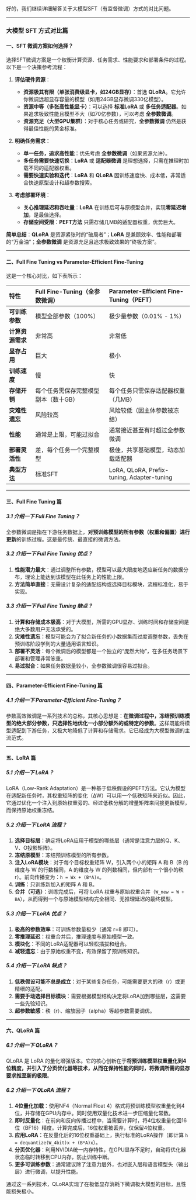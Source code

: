 好的，我们继续详细解答关于大模型SFT（有监督微调）方式的对比问题。

---

### **大模型 SFT 方式对比篇**

#### **一、SFT 微调方案如何选择？**

选择SFT微调方案是一个权衡计算资源、任务需求、性能要求和部署条件的过程。以下是一个决策参考流程：

1.  **评估硬件资源**：
    *   **资源极其有限（单张消费级显卡，如24GB显存）**：首选 **QLoRA**。它允许你微调远超显存容量的模型（如用24GB显存微调330亿模型）。
    *   **资源中等（多张高性能显卡）**：可以选择 **标准LoRA** 或 **多任务适配器**。如果追求极致性能且模型不大（如70亿参数），可以考虑 **全参数微调**。
    *   **资源充足（大型GPU集群）**：对于核心任务或研究，**全参数微调** 仍然是获得最佳性能的黄金标准。

2.  **明确任务需求**：
    *   **单一任务，追求高性能**：优先考虑 **全参数微调**（如果资源允许）。
    *   **多任务需要快速切换**：**LoRA** 或 **适配器微调** 是理想选择，只需在推理时加载不同的适配器权重。
    *   **需要快速实验和迭代**：**LoRA** 和 **QLoRA** 因训练速度快、成本低，非常适合快速原型设计和超参数搜索。

3.  **考虑部署环境**：
    *   **关心推理延迟和吞吐量**：**LoRA** 在训练后可与原模型合并，实现**零延迟增加**，是最佳选择。
    *   **存储空间受限**：**PEFT方法** 只需存储几MB的适配器权重，优势巨大。

**简单总结**：**QLoRA** 是资源紧张时的“破局者”；**LoRA** 是兼顾效率、性能和部署的“万金油”；**全参数微调** 是资源充足且追求极致效果的“终极方案”。

---

#### **二、Full Fine Tuning vs Parameter-Efficient Fine-Tuning**

这是一个核心对比，如下表所示：

| 特性 | Full Fine-Tuning（全参数微调） | Parameter-Efficient Fine-Tuning（PEFT） |
| :--- | :--- | :--- |
| **可训练参数** | 模型全部参数（100%） | 极少量参数（0.01% - 1%） |
| **计算资源需求** | 非常高 | 非常低 |
| **显存占用** | 巨大 | 极小 |
| **训练速度** | 慢 | 快 |
| **存储开销** | 每个任务需保存完整模型副本（数十GB） | 每个任务只需保存适配器权重（几MB） |
| **灾难性遗忘** | 风险较高 | 风险较低（因主体参数被冻结） |
| **性能** | 通常是上限，可能过拟合 | 通常接近甚至有时超过全参数微调 |
| **部署灵活性** | 差，每个任务一个完整模型 | 极佳，共享基础模型，动态加载适配器 |
| **典型方法** | 标准SFT | LoRA, QLoRA, Prefix-tuning, Adapter-tuning |

---

#### **三、Full Fine Tuning 篇**

##### **3.1 介绍一下 Full Fine Tuning？**
全参数微调是指在下游任务数据上，**对预训练模型的所有参数（权重和偏置）进行更新**的训练过程。这是最传统、最直接的微调方法。

##### **3.2 介绍一下 Full Fine Tuning 优点？**
1.  **性能潜力最大**：通过调整所有参数，模型可以最大限度地适应新任务的数据分布，理论上能达到该模型在此任务上的性能上限。
2.  **方法简单直接**：无需设计复杂的适配结构或选择目标模块，流程标准化，易于实现。

##### **3.3 介绍一下 Full Fine Tuning 缺点？**
1.  **计算和存储成本极高**：对于大模型，所需的GPU显存、训练时间和存储空间是绝大多数用户无法承受的。
2.  **灾难性遗忘**：模型可能会为了拟合新任务的小数据集而过度调整参数，丢失在预训练阶段学到的大量通用语言知识。
3.  **部署不灵活**：每个微调后的模型都是一个独立的“庞然大物”，在多任务场景下部署和管理非常笨重。
4.  **易过拟合**：如果任务数据量较小，全参数微调很容易过拟合。

---

#### **四、Parameter-Efficient Fine-Tuning 篇**

##### **4.1 介绍一下 Parameter-Efficient Fine-Tuning？**
参数高效微调是一系列技术的总称，其核心思想是：**在微调过程中，冻结预训练模型的绝大部分参数，只选择性地优化一小部分额外的或特定的参数**。这样既能将模型适配到下游任务，又极大地降低了计算和存储需求。它已经成为大模型微调的主流范式。

---

#### **五、LoRA 篇**

##### **5.1 介绍一下 LoRA？**
LoRA（Low-Rank Adaptation）是一种基于低秩假设的PEFT方法。它认为模型在适配新任务时，其权重矩阵的变化（ΔW）可以用一个低秩矩阵来近似。因此，它通过优化一个注入到原始权重旁的、经过低秩分解的增量矩阵来间接更新模型，而保持原始权重冻结。

##### **5.2 介绍一下 LoRA 流程？**
1.  **选择目标层**：确定将LoRA应用于模型的哪些层（通常是注意力层的Q、K、V、O投影矩阵）。
2.  **冻结原模型**：冻结预训练模型的所有参数。
3.  **注入LoRA模块**：对于每个目标权重矩阵 W，引入两个小的矩阵 A 和 B（B 的维度与 W 的行数相同，A 的维度与 W 的列数相同，但内部有一个很小的秩 r）。前向传播变为：`h = Wx + (B*A)x`。
4.  **训练**：只训练新加入的矩阵 A 和 B。
5.  **合并（可选）**：训练完成后，可将 LoRA 权重与原始权重合并（`W_new = W + BA`），从而得到一个与原始模型结构完全相同、无推理延迟的最终模型。

##### **5.3 介绍一下 LoRA 优点？**
1.  **极高的参数效率**：可训练参数量极少（通常 r=8 即可）。
2.  **零推理延迟**：权重合并后，推理速度与原始模型一致。
3.  **模块化**：不同的LoRA适配器可以轻松插拔和组合。
4.  **减轻遗忘**：由于原始权重不变，有效保留了预训练知识。

##### **5.4 介绍一下 LoRA 缺点？**
1.  **低秩假设可能不总是成立**：对于某些复杂任务，可能需要更大的秩（r）或更精细的适配。
2.  **需要手动选择目标模块**：需要根据模型结构决定将LoRA加到哪些层，这需要一些先验知识。
3.  **超参数敏感**：秩（r）、缩放因子（alpha）等超参数需要调优。

---

#### **六、QLoRA 篇**

##### **6.1 介绍一下 QLoRA？**
QLoRA 是 LoRA 的量化增强版本。它的核心创新在于**将预训练模型权重量化到4位精度，并引入了分页优化器等技术，从而在保持性能的同时，将微调所需的显存要求推至新的极限**。

##### **6.2 介绍一下 QLoRA 流程？**
1.  **4位量化加载**：使用NF4（Normal Float 4）格式将预训练模型权重量化到4位，并存储在GPU内存中。同时使用双量化技术进一步压缩量化常数。
2.  **即时反量化**：在前向和反向传播过程中，当需要计算时，将4位权重量化回16位（BF16）精度。计算完成后，16位权重被丢弃，仅保留4位权重。
3.  **应用LoRA**：在反量化后的16位权重基础上，执行标准的LoRA操作（即计算 `h = dequantize(W_4bit)x + (B*A)x`）。
4.  **分页优化器**：利用NVIDIA统一内存特性，在GPU显存不足时，自动将优化器状态临时转移到CPU内存，防止训练中断。
5.  **更多可训练参数**：通常建议除了注意力层外，也对嵌入层和语言模型头（输出层）进行微调，以提升性能。

通过这一系列技术，QLoRA实现了在极低显存消耗下微调极大模型的目标，且性能损失极小。
